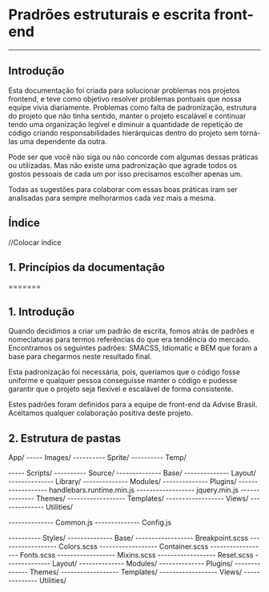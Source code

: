 # Pradrões estruturais e escrita front-end
----

## Introdução
Esta documentação foi criada para solucionar problemas nos projetos frontend, e teve como objetivo resolver problemas pontuais que nossa equipe vivia diariamente. Problemas como falta de padronização, estrutura do projeto que não tinha sentido, manter o projeto escalável e continuar tendo uma organização legível e diminuir a quantidade de repetição de código criando responsabilidades hierárquicas dentro do projeto sem torná-las uma dependente da outra.

Pode ser que você não siga ou não concorde com algumas dessas práticas ou utilizadas. Mas não existe uma padronização que agrade todos os gostos pessoais de cada um por isso precisamos escolher apenas um.

Todas as sugestões para colaborar com essas boas práticas iram ser analisadas para sempre melhorarmos cada vez mais a mesma.

## Índice
//Colocar índice

## 1. Princípios da documentação
=======

## 1. Introdução

Quando decidimos a criar um padrão de escrita, fomos atrás de padrões e nomeclaturas para termos referências do que era tendência do mercado. Encontramos os seguintes padrões: SMACSS, Idiomatic e BEM que foram a base para chegarmos neste resultado final.

Esta padronização foi necessária, pois, queriamos que o código fosse uniforme e qualquer pessoa conseguisse manter o código e pudesse garantir que o projeto seja flexível e escalável de forma consistente.

Estes padrões foram definidos para a equipe de front-end da Advise Brasil. Aceitamos qualquer colaboração positiva deste projeto.

## 2. Estrutura de pastas

App/
----- Images/
---------- Sprite/
---------- Temp/

----- Scripts/
---------- Source/
-------------- Base/
-------------- Layout/
-------------- Library/
-------------- Modules/
-------------- Plugins/
------------------ handlebars.runtime.min.js
------------------ jquery.min.js
-------------- Themes/
------------------ Templates/
------------------ Views/
-------------- Utilities/

-------------- Common.js
-------------- Config.js

---------- Styles/
-------------- Base/
------------------ Breakpoint.scss
------------------ Colors.scss
------------------ Container.scss
------------------ Fonts.scss
------------------ Mixins.scss
------------------ Reset.scss
-------------- Layout/
-------------- Modules/
-------------- Plugins/
-------------- Themes/
------------------ Templates/
------------------ Views/
-------------- Utilities/
